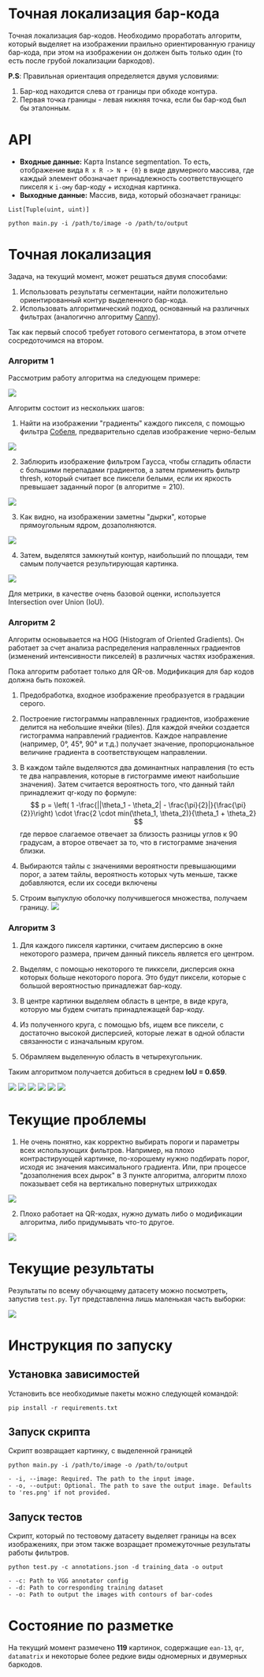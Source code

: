 # Точная локализация бар-кода
Точная локализация бар-кодов. Необходимо проработать алгоритм, который выделяет на изображении праильно ориентированную границу бар-кода, при этом на изображении он должен быть только один (то есть после грубой локализации баркодов).

**P.S**: Правильная ориентация определяется двумя условиями:
1. Бар-код находится слева от границы при обходе контура.
2. Первая точка границы - левая нижняя точка, если бы бар-код был бы эталонным.


# API
- **Входные данные:** Карта Instance segmentation. То есть, отображение вида ``R x R -> N + {0}`` в виде двумерного массива, где каждый элемент обозначает принадлежность соответствующего пикселя к ``i-ому`` бар-коду + исходная картинка.
- **Выходные данные:** Массив, вида, который обозначает границы:
```
List[Tuple(uint, uint)]
```

```
python main.py -i /path/to/image -o /path/to/output
```

# Точная локализация

Задача, на текущий момент, может решаться двумя способами:
1. Использовать результаты сегментации, найти положительно ориентированный контур выделенного бар-кода.
2. Использовать алгоритмический подход, основанный на различных фильтрах (аналогично алгоритму [Canny](https://en.wikipedia.org/wiki/Canny_edge_detector)).

Так как первый способ требует готового сегментатора, в этом отчете сосредоточимся на втором.
### Алгоритм 1
Рассмотрим работу алгоритма на следующем примере:

![](images/img.jpg)

Алгоритм состоит из нескольких шагов:
1. Найти на изображении "градиенты" каждого пикселя, с помощью фильтра [Собеля](https://ru.wikipedia.org/wiki/Оператор_Собеля), предварительно сделав изображение черно-белым

![](images/gradient.jpg)

2. Заблюрить изображение фильтром Гаусса, чтобы сгладить области с большими перепадами градиентов, а затем применить фильтр thresh, который считает все пиксели белыми, если их яркость превышает заданный порог (в алгоритме = 210).

![](images/thresh.jpg)

3. Как видно, на изображении заметны "дырки", которые прямоугольным ядром, дозаполняются.

![](images/closed.jpg)

4. Затем, выделятся замкнутый контур, наибольший по площади, тем самым получается результирующая картинка.

![](images/img.jpg)

Для метрики, в качестве очень базовой оценки, используется Intersection over Union (IoU).

### Алгоритм 2
Алгоритм основывается на HOG (Histogram of Oriented Gradients). Он работает за счет анализа распределения направленных градиентов (изменений интенсивности пикселей) в различных частях изображения.

Пока алгоритм работает только для QR-ов. Модификация для бар кодов должна быть похожей.

1. Предобработка, входное изображение преобразуется в градации серого.

2. Построение гистограммы направленных градиентов, изображение делится на небольшие ячейки (tiles). Для каждой ячейки создается гистограмма направлений градиентов. Каждое направление (например, 0°, 45°, 90° и т.д.) получает значение, пропорциональное величине градиента в соответствующем направлении.

3. В каждом тайле выделяются два доминантных направления (то есть те два направления, которые в гистограмме имеют наибольшие значения). Затем считается вероятность того, что данный тайл принадлежит qr-коду по формуле:
$$
p = \left( 1  -\frac{||\theta_1 - \theta_2| - \frac{\pi}{2}|}{\frac{\pi}{2}}\right) \cdot \frac{2 \cdot min(\theta_1, \theta_2)}{\theta_1 + \theta_2}
$$
где первое слагаемое отвечает за близость разницы углов к 90 градусам, а второе отвечает за то, что в гистограмме значения близки.

4. Выбираются тайлы с значениями вероятности превышающими порог, а затем тайлы, вероятность которых чуть меньше, также добавляются, если их соседи включены

5. Строим выпуклую оболочку получившегося множества, получаем границу.
![](images/hog.png)

### Алгоритм 3
1. Для каждого пикселя картинки, считаем дисперсию в окне некоторого размера, причем данный пиксель является его центром.

2. Выделям, с помощью некоторого те пикксели, дисперсия окна которых больше некоторого порога. Это будут пиксели, которые с большой вероятностью принадлежат бар-коду.

3. В центре картинки выделяем область в центре, в виде круга, которую мы будем считать принадлежащей бар-коду.

4. Из полученного круга, с помощью bfs, ищем все пиксели, с достаточно высокой дисперсией, которые лежат в одной области связанности с изначальным кругом.

5. Обрамляем выделенную область в четырехугольник.

Таким алгоритмом получается добиться в среднем **IoU = 0.659**.

![](images/res_1.png)
![](images/res_2.png)
![](images/res_3.png)
![](images/res_4.png)
![](images/res_5.png)
![](images/res_6.png)

# Текущие проблемы
1. Не очень понятно, как корректно выбирать пороги и параметры всех использующих фильтров. Например, на плохо контрастирующей картинке, по-хорошему нужно подбирать порог, исходя ис значения максимального градиента. Или, при процессе "дозаполнения всех дырок" в 3 пункте алгоритма, алгоритм плохо показывает себя на вертикально повернутых штрихкодах

![](images/image.png)

2. Плохо работает на QR-кодах, нужно думать либо о модификации алгоритма, либо придумывать что-то другое.

![](images/qr.jpg)

# Текущие результаты
Результаты по всему обучающему датасету можно посмотреть, запустив `test.py`. Тут представленна лишь маленькая часть выборки:

![](images/sample.png)

# Инструкция по запуску
## Установка зависимостей
Установить все необходимые пакеты можно следующей командой:
```
pip install -r requirements.txt
```
## Запуск скрипта
Скрипт возвращает картинку, с выделенной границей
```
python main.py -i /path/to/image -o /path/to/output

- -i, --image: Required. The path to the input image.
- -o, --output: Optional. The path to save the output image. Defaults to 'res.png' if not provided.
```
## Запуск тестов
Скрипт, который по тестовому датасету выделяет границы на всех изображениях, при этом также возращает промежуточные результаты работы фильтров.
```
python test.py -c annotations.json -d training_data -o output

- -c: Path to VGG annotator config
- -d: Path to corresponding training dataset
- -o: Path to output the images with contours of bar-codes
```

# Состояние по разметке
На текущий момент размечено **119** картинок, содержащие `ean-13`, `qr`, `datamatrix` и некоторые более редкие виды одномерных и двумерных баркодов.